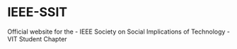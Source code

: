 # IEEE-SSIT

Official website for the - IEEE Society on Social Implications of Technology - VIT Student Chapter
